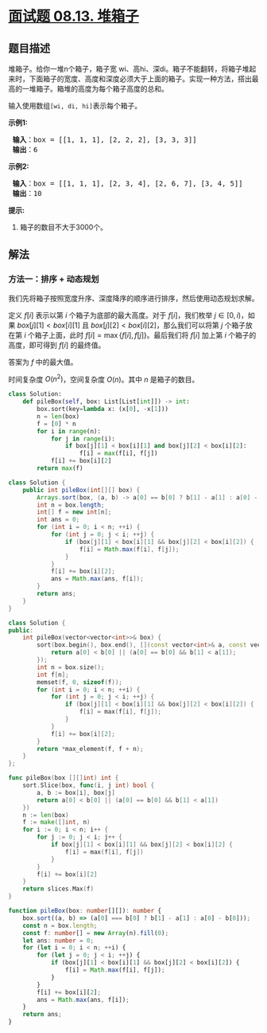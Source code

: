 # [面试题 08.13. 堆箱子](https://leetcode.cn/problems/pile-box-lcci)

## 题目描述

<!-- 这里写题目描述 -->

<p>堆箱子。给你一堆n个箱子，箱子宽 wi、高hi、深di。箱子不能翻转，将箱子堆起来时，下面箱子的宽度、高度和深度必须大于上面的箱子。实现一种方法，搭出最高的一堆箱子。箱堆的高度为每个箱子高度的总和。</p>
<p>输入使用数组<code>[wi, di, hi]</code>表示每个箱子。</p>
<p><strong>示例1:</strong></p>
<pre class="AnLi"><strong> 输入</strong>：box = [[1, 1, 1], [2, 2, 2], [3, 3, 3]]
<strong> 输出</strong>：6
</pre>
<p><strong>示例2:</strong></p>
<pre class="AnLi"><strong> 输入</strong>：box = [[1, 1, 1], [2, 3, 4], [2, 6, 7], [3, 4, 5]]
<strong> 输出</strong>：10
</pre>
<p><strong>提示:</strong></p>
<ol>
	<li>箱子的数目不大于3000个。</li>
</ol>

## 解法

### 方法一：排序 + 动态规划

我们先将箱子按照宽度升序、深度降序的顺序进行排序，然后使用动态规划求解。

定义 $f[i]$ 表示以第 $i$ 个箱子为底部的最大高度。对于 $f[i]$，我们枚举 $j \in [0, i)$，如果 $box[j][1] \lt box[i][1]$ 且 $box[j][2] \lt box[i][2]$，那么我们可以将第 $j$ 个箱子放在第 $i$ 个箱子上面，此时 $f[i] = \max\{f[i], f[j]\}$。最后我们将 $f[i]$ 加上第 $i$ 个箱子的高度，即可得到 $f[i]$ 的最终值。

答案为 $f$ 中的最大值。

时间复杂度 $O(n^2)$，空间复杂度 $O(n)$。其中 $n$ 是箱子的数目。

<!-- tabs:start -->

```python
class Solution:
    def pileBox(self, box: List[List[int]]) -> int:
        box.sort(key=lambda x: (x[0], -x[1]))
        n = len(box)
        f = [0] * n
        for i in range(n):
            for j in range(i):
                if box[j][1] < box[i][1] and box[j][2] < box[i][2]:
                    f[i] = max(f[i], f[j])
            f[i] += box[i][2]
        return max(f)
```

```java
class Solution {
    public int pileBox(int[][] box) {
        Arrays.sort(box, (a, b) -> a[0] == b[0] ? b[1] - a[1] : a[0] - b[0]);
        int n = box.length;
        int[] f = new int[n];
        int ans = 0;
        for (int i = 0; i < n; ++i) {
            for (int j = 0; j < i; ++j) {
                if (box[j][1] < box[i][1] && box[j][2] < box[i][2]) {
                    f[i] = Math.max(f[i], f[j]);
                }
            }
            f[i] += box[i][2];
            ans = Math.max(ans, f[i]);
        }
        return ans;
    }
}
```

```cpp
class Solution {
public:
    int pileBox(vector<vector<int>>& box) {
        sort(box.begin(), box.end(), [](const vector<int>& a, const vector<int>& b) {
            return a[0] < b[0] || (a[0] == b[0] && b[1] < a[1]);
        });
        int n = box.size();
        int f[n];
        memset(f, 0, sizeof(f));
        for (int i = 0; i < n; ++i) {
            for (int j = 0; j < i; ++j) {
                if (box[j][1] < box[i][1] && box[j][2] < box[i][2]) {
                    f[i] = max(f[i], f[j]);
                }
            }
            f[i] += box[i][2];
        }
        return *max_element(f, f + n);
    }
};
```

```go
func pileBox(box [][]int) int {
	sort.Slice(box, func(i, j int) bool {
		a, b := box[i], box[j]
		return a[0] < b[0] || (a[0] == b[0] && b[1] < a[1])
	})
	n := len(box)
	f := make([]int, n)
	for i := 0; i < n; i++ {
		for j := 0; j < i; j++ {
			if box[j][1] < box[i][1] && box[j][2] < box[i][2] {
				f[i] = max(f[i], f[j])
			}
		}
		f[i] += box[i][2]
	}
	return slices.Max(f)
}
```

```ts
function pileBox(box: number[][]): number {
    box.sort((a, b) => (a[0] === b[0] ? b[1] - a[1] : a[0] - b[0]));
    const n = box.length;
    const f: number[] = new Array(n).fill(0);
    let ans: number = 0;
    for (let i = 0; i < n; ++i) {
        for (let j = 0; j < i; ++j) {
            if (box[j][1] < box[i][1] && box[j][2] < box[i][2]) {
                f[i] = Math.max(f[i], f[j]);
            }
        }
        f[i] += box[i][2];
        ans = Math.max(ans, f[i]);
    }
    return ans;
}
```

<!-- tabs:end -->

<!-- end -->
